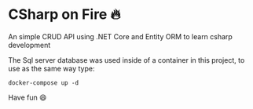 # CSharp on Fire :fire:

An simple CRUD API using .NET Core and Entity ORM to learn csharp development

The Sql server database was used inside of a container in this project, to use as the same way type: 

```console 
docker-compose up -d
```

Have fun :smile:
